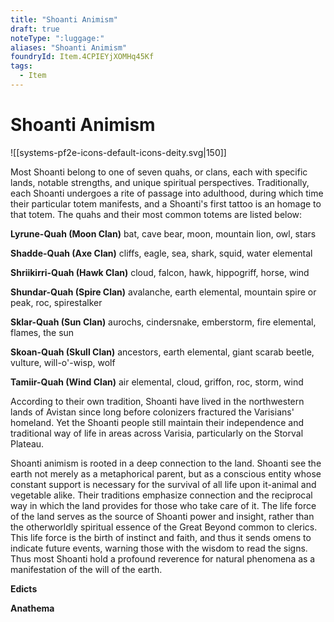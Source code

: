 ```yaml
---
title: "Shoanti Animism"
draft: true
noteType: ":luggage:"
aliases: "Shoanti Animism"
foundryId: Item.4CPIEYjXOMHq45Kf
tags:
  - Item
---
```


# Shoanti Animism
![[systems-pf2e-icons-default-icons-deity.svg|150]]

Most Shoanti belong to one of seven quahs, or clans, each with specific lands, notable strengths, and unique spiritual perspectives. Traditionally, each Shoanti undergoes a rite of passage into adulthood, during which time their particular totem manifests, and a Shoanti's first tattoo is an homage to that totem. The quahs and their most common totems are listed below:

**Lyrune-Quah (Moon Clan)** bat, cave bear, moon, mountain lion, owl, stars

**Shadde-Quah (Axe Clan)** cliffs, eagle, sea, shark, squid, water elemental

**Shriikirri-Quah (Hawk Clan)** cloud, falcon, hawk, hippogriff, horse, wind

**Shundar-Quah (Spire Clan)** avalanche, earth elemental, mountain spire or peak, roc, spirestalker

**Sklar-Quah (Sun Clan)** aurochs, cindersnake, emberstorm, fire elemental, flames, the sun

**Skoan-Quah (Skull Clan)** ancestors, earth elemental, giant scarab beetle, vulture, will-o'-wisp, wolf

**Tamiir-Quah (Wind Clan)** air elemental, cloud, griffon, roc, storm, wind

According to their own tradition, Shoanti have lived in the northwestern lands of Avistan since long before colonizers fractured the Varisians' homeland. Yet the Shoanti people still maintain their independence and traditional way of life in areas across Varisia, particularly on the Storval Plateau.

Shoanti animism is rooted in a deep connection to the land. Shoanti see the earth not merely as a metaphorical parent, but as a conscious entity whose constant support is necessary for the survival of all life upon it-animal and vegetable alike. Their traditions emphasize connection and the reciprocal way in which the land provides for those who take care of it. The life force of the land serves as the source of Shoanti power and insight, rather than the otherworldly spiritual essence of the Great Beyond common to clerics. This life force is the birth of instinct and faith, and thus it sends omens to indicate future events, warning those with the wisdom to read the signs. Thus most Shoanti hold a profound reverence for natural phenomena as a manifestation of the will of the earth.

**Edicts**

**Anathema**
